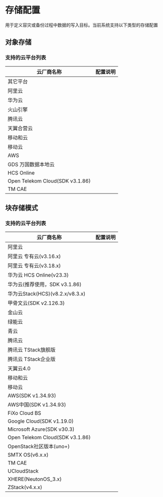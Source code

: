 # 存储配置

用于定义容灾或备份过程中数据的写入目标。当前系统支持以下类型的存储配置

## **对象存储**

### **支持的云平台列表**

| 云厂商名称                           | 配置说明 |
| ------------------------------- | ---- |
| 其它平台                            |      |
| 阿里云                             |      |
| 华为云                             |      |
| 火山引擎                            |      |
| 腾讯云                             |      |
| 天翼合营云                           |      |
| 移动和云                            |      |
| 移动云                             |      |
| AWS                             |      |
| GDS 万国数据本地云                     |      |
| HCS Online                      |      |
| Open Telekom Cloud(SDK v3.1.86) |      |
| TM CAE                          |      |

## **块存储模式**

### **支持的云平台列表**

| 云厂商名称                           | 配置说明 |
| ------------------------------- | ---- |
| 阿里云                             |      |
| 阿里云 专有云(v3.16.x)                |      |
| 阿里云 专有云(v3.18.x)                |      |
| 华为云 HCS Online(v23.3)           |      |
| 华为云(推荐使用，SDK v3.1.86)           |      |
| 华为云Stack(HCS)(v8.2.x/v8.3.x)    |      |
| 甲骨文云(SDK v2.126.3)              |      |
| 金山云                             |      |
| 绿能云                             |      |
| 青云                              |      |
| 腾讯云                             |      |
| 腾讯云 TStack旗舰版                   |      |
| 腾讯云 TStack企业版                   |      |
| 天翼云4.0                          |      |
| 移动和云                            |      |
| 移动云                             |      |
| AWS(SDK v1.34.93)               |      |
| AWS中国(SDK v1.34.93)             |      |
| FiXo Cloud BS                   |      |
| Google Cloud(SDK v1.19.0)       |      |
| Microsoft Azure(SDK v30.3)      |      |
| Open Telekom Cloud(SDK v3.1.86) |      |
| OpenStack社区版本(uno+)             |      |
| SMTX OS(v6.x.x)                 |      |
| TM CAE                          |      |
| UCloudStack                     |      |
| XHERE(NeutonOS\_3.x)            |      |
| ZStack(v4.x.x)                  |      |


